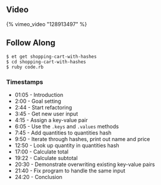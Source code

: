 ## Video

{% vimeo_video "128913497" %}

## Follow Along

```
$ et get shopping-cart-with-hashes
$ cd shopping-cart-with-hashes
$ ruby code.rb
```

### Timestamps

- 01:05 - Introduction
- 2:00 - Goal setting
- 2:44 - Start refactoring
- 3:45 - Get new user input
- 4:15 - Assign a key-value pair
- 6:05 - Use the `.keys` and `.values` methods
- 7:45 - Add quantities to quantities hash
- 9:50 - Iterate through hashes, print out name and price
- 12:50 - Look up quantity in quantities hash
- 17:00 - Calculate total
- 19:22 - Calculate subtotal
- 20:30 - Demonstrate overwriting existing key-value pairs
- 21:40 - Fix program to handle the same input
- 24:20 - Conclusion
